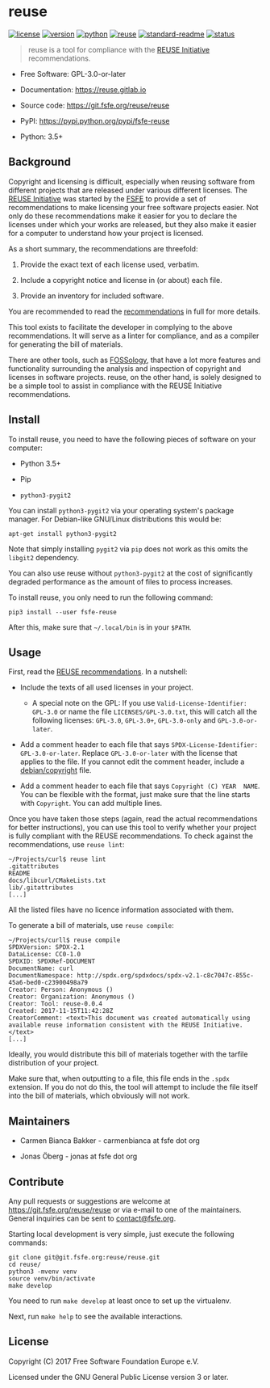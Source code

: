 # reuse

[![license](https://img.shields.io/pypi/l/fsfe-reuse.svg)](https://www.gnu.org/licenses/gpl-3.0.html)
[![version](https://img.shields.io/pypi/v/fsfe-reuse.svg)](https://pypi.python.org/pypi/fsfe-reuse)
[![python](https://img.shields.io/pypi/pyversions/fsfe-reuse.svg)](https://pypi.python.org/pypi/fsfe-reuse)
[![reuse](https://reuse.software/badge/reuse-compliant.svg)](https://reuse.software/)
[![standard-readme](https://img.shields.io/badge/readme_style-standard-brightgreen.svg)](https://github.com/RichardLitt/standard-readme)
[![status](https://img.shields.io/pypi/status/fsfe-reuse.svg)](https://pypi.python.org/pypi/fsfe-reuse)

> reuse is a tool for compliance with the [REUSE
> Initiative](https://reuse.software/) recommendations.

- Free Software: GPL-3.0-or-later

- Documentation: <https://reuse.gitlab.io>

- Source code: <https://git.fsfe.org/reuse/reuse>

- PyPI: <https://pypi.python.org/pypi/fsfe-reuse>

- Python: 3.5+

## Background

Copyright and licensing is difficult, especially when reusing software from
different projects that are released under various different licenses.  The
[REUSE Initiative](https://reuse.software/) was started by the
[FSFE](https://fsfe.org) to provide a set of recommendations to make licensing
your free software projects easier.  Not only do these recommendations make it
easier for you to declare the licenses under which your works are released, but
they also make it easier for a computer to understand how your project is
licensed.

As a short summary, the recommendations are threefold:

1. Provide the exact text of each license used, verbatim.

2. Include a copyright notice and license in (or about) each file.

3. Provide an inventory for included software.

You are recommended to read the
[recommendations](https://reuse.software/practices/) in full for more details.

This tool exists to facilitate the developer in complying to the above
recommendations.  It will serve as a linter for compliance, and as a compiler
for generating the bill of materials.

There are other tools, such as [FOSSology](https://www.fossology.org/), that
have a lot more features and functionality surrounding the analysis and
inspection of copyright and licenses in software projects.  reuse, on the other
hand, is solely designed to be a simple tool to assist in compliance with the
REUSE Initiative recommendations.

## Install

To install reuse, you need to have the following pieces of software on your
computer:

- Python 3.5+

- Pip

- `python3-pygit2`

You can install `python3-pygit2` via your operating system's package
manager. For Debian-like GNU/Linux distributions this would be:

    apt-get install python3-pygit2

Note that simply installing `pygit2` via `pip` does not work as this omits
the `libgit2` dependency.

You can also use reuse without `python3-pygit2` at the cost of significantly
degraded performance as the amount of files to process increases.

To install reuse, you only need to run the following command:

    pip3 install --user fsfe-reuse

After this, make sure that `~/.local/bin` is in your `$PATH`.

## Usage

First, read the [REUSE recommendations](https://reuse.software/practices/).  In
a nutshell:

- Include the texts of all used licenses in your project.

  - A special note on the GPL: If you use `Valid-License-Identifier: GPL-3.0` or
    name the file `LICENSES/GPL-3.0.txt`, this will catch all the following
    licenses: `GPL-3.0`, `GPL-3.0+`, `GPL-3.0-only` and `GPL-3.0-or-later`.

- Add a comment header to each file that says `SPDX-License-Identifier:
  GPL-3.0-or-later`.  Replace `GPL-3.0-or-later` with the license that applies
  to the file.  If you cannot edit the comment header, include a
  [debian/copyright](https://www.debian.org/doc/packaging-manuals/copyright-format/1.0/)
  file.

- Add a comment header to each file that says `Copyright (C) YEAR  NAME`.  You
  can be flexible with the format, just make sure that the line starts with
  `Copyright`.  You can add multiple lines.

Once you have taken those steps (again, read the actual recommendations for
better instructions), you can use this tool to verify whether your project is
fully compliant with the REUSE recommendations.  To check against the
recommendations, use `reuse lint`:

    ~/Projects/curl$ reuse lint
    .gitattributes
    README
    docs/libcurl/CMakeLists.txt
    lib/.gitattributes
    [...]

All the listed files have no licence information associated with them.

To generate a bill of materials, use `reuse compile`:

    ~/Projects/curll$ reuse compile
    SPDXVersion: SPDX-2.1
    DataLicense: CC0-1.0
    SPDXID: SPDXRef-DOCUMENT
    DocumentName: curl
    DocumentNamespace: http://spdx.org/spdxdocs/spdx-v2.1-c8c7047c-855c-45a6-bed0-c23900498a79
    Creator: Person: Anonymous ()
    Creator: Organization: Anonymous ()
    Creator: Tool: reuse-0.0.4
    Created: 2017-11-15T11:42:28Z
    CreatorComment: <text>This document was created automatically using available reuse information consistent with the REUSE Initiative.</text>
    [...]

Ideally, you would distribute this bill of materials together with the tarfile
distribution of your project.

Make sure that, when outputting to a file, this file ends in the `.spdx`
extension.  If you do not do this, the tool will attempt to include the file
itself into the bill of materials, which obviously will not work.

## Maintainers

- Carmen Bianca Bakker - carmenbianca at fsfe dot org

- Jonas Öberg - jonas at fsfe dot org

## Contribute

Any pull requests or suggestions are welcome at
<https://git.fsfe.org/reuse/reuse> or via e-mail to one of the maintainers.
General inquiries can be sent to <contact@fsfe.org>.

Starting local development is very simple, just execute the following commands:

    git clone git@git.fsfe.org:reuse/reuse.git
    cd reuse/
    python3 -mvenv venv
    source venv/bin/activate
    make develop

You need to run `make develop` at least once to set up the virtualenv.

Next, run `make help` to see the available interactions.

## License

Copyright (C) 2017 Free Software Foundation Europe e.V.

Licensed under the GNU General Public License version 3 or later.
